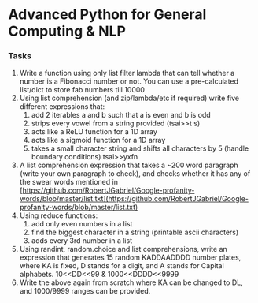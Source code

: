 # Advanced Python for General Computing & NLP
### Tasks

1. Write a function using only list filter lambda that can tell whether a number is a Fibonacci number or not. You can use a pre-calculated list/dict to store fab numbers till 10000
2. Using list comprehension (and zip/lambda/etc if required) write five different expressions that:
   1. add 2 iterables a and b such that a is even and b is odd
   2. strips every vowel from a string provided (tsai>>t s)
   3. acts like a ReLU function for a 1D array
   4. acts like a sigmoid function for a 1D array
   5. takes a small character string and shifts all characters by 5 (handle boundary conditions) tsai>>yxfn
3. A list comprehension expression that takes a ~200 word paragraph (write your own paragraph to check), and checks whether it has any of the swear words mentioned in [https://github.com/RobertJGabriel/Google-profanity-words/blob/master/list.txt](https://github.com/RobertJGabriel/Google-profanity-words/blob/master/list.txt)
4. Using reduce functions:
   1. add only even numbers in a list
   2. find the biggest character in a string (printable ascii characters)
   3. adds every 3rd number in a list
5. Using randint, random.choice and list comprehensions, write an expression that generates 15 random KADDAADDDD number plates, where KA is fixed, D stands for a digit, and A stands for Capital alphabets. 10<<DD<<99 & 1000<<DDDD<<9999
6. Write the above again from scratch where KA can be changed to DL, and 1000/9999 ranges can be provided.

